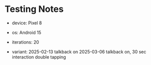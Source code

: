 
# Testing Notes

- device: Pixel 8
- os: Android 15

- iterations: 20

- variant: 2025-02-13 talkback on
2025-03-06 talkback on, 30 sec interaction double tapping